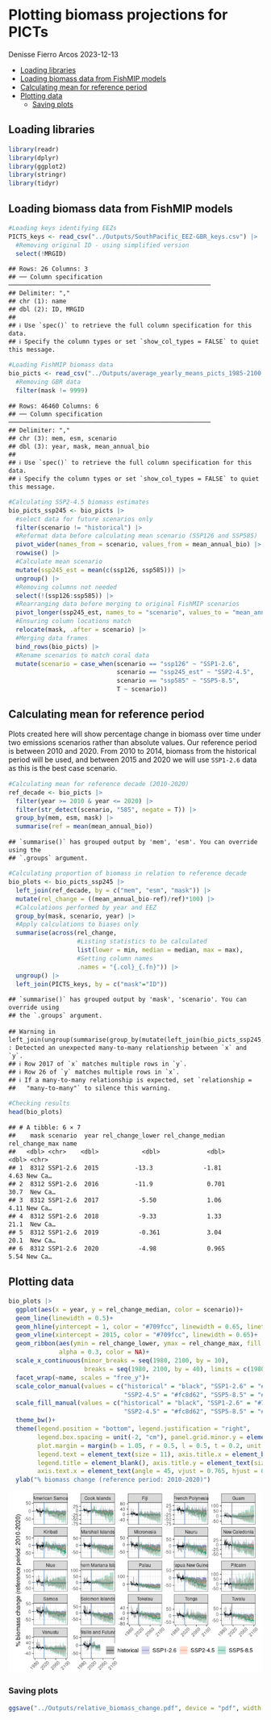 Plotting biomass projections for PICTs
================
Denisse Fierro Arcos
2023-12-13

- <a href="#loading-libraries" id="toc-loading-libraries">Loading
  libraries</a>
- <a href="#loading-biomass-data-from-fishmip-models"
  id="toc-loading-biomass-data-from-fishmip-models">Loading biomass data
  from FishMIP models</a>
- <a href="#calculating-mean-for-reference-period"
  id="toc-calculating-mean-for-reference-period">Calculating mean for
  reference period</a>
- <a href="#plotting-data" id="toc-plotting-data">Plotting data</a>
  - <a href="#saving-plots" id="toc-saving-plots">Saving plots</a>

## Loading libraries

``` r
library(readr)
library(dplyr)
library(ggplot2)
library(stringr)
library(tidyr)
```

## Loading biomass data from FishMIP models

``` r
#Loading keys identifying EEZs
PICTS_keys <- read_csv("../Outputs/SouthPacific_EEZ-GBR_keys.csv") |> 
  #Removing original ID - using simplified version
  select(!MRGID)
```

    ## Rows: 26 Columns: 3
    ## ── Column specification ────────────────────────────────────────────────────────
    ## Delimiter: ","
    ## chr (1): name
    ## dbl (2): ID, MRGID
    ## 
    ## ℹ Use `spec()` to retrieve the full column specification for this data.
    ## ℹ Specify the column types or set `show_col_types = FALSE` to quiet this message.

``` r
#Loading FishMIP biomass data
bio_picts <- read_csv("../Outputs/average_yearly_means_picts_1985-2100.csv")|>
  #Removing GBR data
  filter(mask != 9999)
```

    ## Rows: 46460 Columns: 6
    ## ── Column specification ────────────────────────────────────────────────────────
    ## Delimiter: ","
    ## chr (3): mem, esm, scenario
    ## dbl (3): year, mask, mean_annual_bio
    ## 
    ## ℹ Use `spec()` to retrieve the full column specification for this data.
    ## ℹ Specify the column types or set `show_col_types = FALSE` to quiet this message.

``` r
#Calculating SSP2-4.5 biomass estimates
bio_picts_ssp245 <- bio_picts |> 
  #select data for future scenarios only
  filter(scenario != "historical") |> 
  #Reformat data before calculating mean scenario (SSP126 and SSP585)
  pivot_wider(names_from = scenario, values_from = mean_annual_bio) |> 
  rowwise() |> 
  #Calculate mean scenario
  mutate(ssp245_est = mean(c(ssp126, ssp585))) |> 
  ungroup() |> 
  #Removing columns not needed
  select(!(ssp126:ssp585)) |> 
  #Rearranging data before merging to original FishMIP scenarios
  pivot_longer(ssp245_est, names_to = "scenario", values_to = "mean_annual_bio") |> 
  #Ensuring column locations match
  relocate(mask, .after = scenario) |> 
  #Merging data frames
  bind_rows(bio_picts) |> 
  #Rename scenarios to match coral data
  mutate(scenario = case_when(scenario == "ssp126" ~ "SSP1-2.6",
                              scenario == "ssp245_est" ~ "SSP2-4.5",
                              scenario == "ssp585" ~ "SSP5-8.5",
                              T ~ scenario))
```

## Calculating mean for reference period

Plots created here will show percentage change in biomass over time
under two emissions scenarios rather than absolute values. Our reference
period is between 2010 and 2020. From 2010 to 2014, biomass from the
historical period will be used, and between 2015 and 2020 we will use
`SSP1-2.6` data as this is the best case scenario.

``` r
#Calculating mean for reference decade (2010-2020)
ref_decade <- bio_picts |>
  filter(year >= 2010 & year <= 2020) |> 
  filter(str_detect(scenario, "585", negate = T)) |> 
  group_by(mem, esm, mask) |> 
  summarise(ref = mean(mean_annual_bio))
```

    ## `summarise()` has grouped output by 'mem', 'esm'. You can override using the
    ## `.groups` argument.

``` r
#Calculating proportion of biomass in relation to reference decade
bio_plots <- bio_picts_ssp245 |> 
  left_join(ref_decade, by = c("mem", "esm", "mask")) |> 
  mutate(rel_change = ((mean_annual_bio-ref)/ref)*100) |> 
  #Calculations performed by year and EEZ
  group_by(mask, scenario, year) |> 
  #Apply calculations to biases only
  summarise(across(rel_change, 
                   #Listing statistics to be calculated
                   list(lower = min, median = median, max = max), 
                   #Setting column names
                   .names = "{.col}_{.fn}")) |> 
  ungroup() |> 
  left_join(PICTS_keys, by = c("mask"="ID"))
```

    ## `summarise()` has grouped output by 'mask', 'scenario'. You can override using
    ## the `.groups` argument.

    ## Warning in left_join(ungroup(summarise(group_by(mutate(left_join(bio_picts_ssp245, : Detected an unexpected many-to-many relationship between `x` and `y`.
    ## ℹ Row 2017 of `x` matches multiple rows in `y`.
    ## ℹ Row 26 of `y` matches multiple rows in `x`.
    ## ℹ If a many-to-many relationship is expected, set `relationship =
    ##   "many-to-many"` to silence this warning.

``` r
#Checking results
head(bio_plots)
```

    ## # A tibble: 6 × 7
    ##    mask scenario  year rel_change_lower rel_change_median rel_change_max name   
    ##   <dbl> <chr>    <dbl>            <dbl>             <dbl>          <dbl> <chr>  
    ## 1  8312 SSP1-2.6  2015          -13.3              -1.81            4.63 New Ca…
    ## 2  8312 SSP1-2.6  2016          -11.9               0.701          30.7  New Ca…
    ## 3  8312 SSP1-2.6  2017           -5.50              1.06            4.11 New Ca…
    ## 4  8312 SSP1-2.6  2018           -9.33              1.33           21.1  New Ca…
    ## 5  8312 SSP1-2.6  2019           -0.361             3.04           20.1  New Ca…
    ## 6  8312 SSP1-2.6  2020           -4.98              0.965           5.54 New Ca…

## Plotting data

``` r
bio_plots |> 
  ggplot(aes(x = year, y = rel_change_median, color = scenario))+
  geom_line(linewidth = 0.5)+
  geom_hline(yintercept = 1, color = "#709fcc", linewidth = 0.65, linetype = 2)+
  geom_vline(xintercept = 2015, color = "#709fcc", linewidth = 0.65)+
  geom_ribbon(aes(ymin = rel_change_lower, ymax = rel_change_max, fill = scenario),
              alpha = 0.3, color = NA)+
  scale_x_continuous(minor_breaks = seq(1980, 2100, by = 10),
                     breaks = seq(1980, 2100, by = 40), limits = c(1980, 2100))+
  facet_wrap(~name, scales = "free_y")+
  scale_color_manual(values = c("historical" = "black", "SSP1-2.6" = "#7570b3",
                                "SSP2-4.5" = "#fc8d62", "SSP5-8.5" = "#1b9e77"))+
  scale_fill_manual(values = c("historical" = "black", "SSP1-2.6" = "#7570b3",
                                "SSP2-4.5" = "#fc8d62", "SSP5-8.5" = "#1b9e77"))+
  theme_bw()+
  theme(legend.position = "bottom", legend.justification = "right",
        legend.box.spacing = unit(-2, "cm"), panel.grid.minor.y = element_blank(),
        plot.margin = margin(b = 1.05, r = 0.5, l = 0.5, t = 0.2, unit = "cm"),
        legend.text = element_text(size = 11), axis.title.x = element_blank(),
        legend.title = element_blank(), axis.title.y = element_text(size = 12),
        axis.text.x = element_text(angle = 45, vjust = 0.765, hjust = 0.65))+
  ylab("% biomass change (reference period: 2010-2020)")
```

![](05_Plots_biomass_projections_SouthPacific_files/figure-gfm/unnamed-chunk-4-1.png)<!-- -->

### Saving plots

``` r
ggsave("../Outputs/relative_biomass_change.pdf", device = "pdf", width = 14, height = 9)
```
